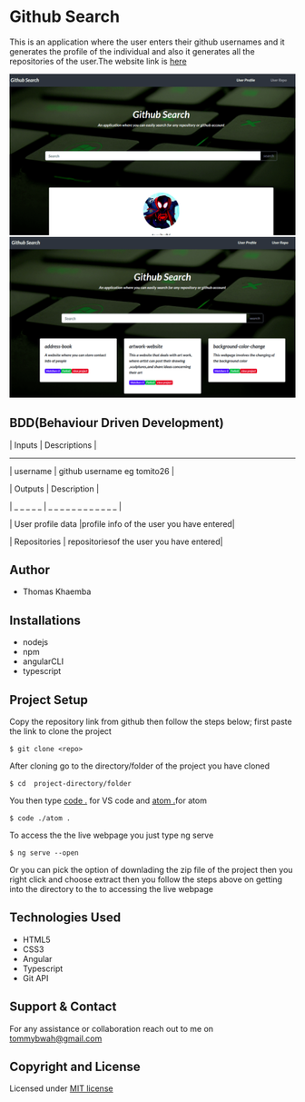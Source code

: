 # Github Search
This is an application where the user enters their github usernames and it generates the profile of the individual and also it generates all the repositories of the user.The website link is [here](https://tomito26.github.io/GitSearch/)

![gitprofile](gitprof.png)
![gitrepo](gitrepo.png)

## BDD(Behaviour Driven Development)
|    Inputs         |  Descriptions         |
  _ _ _ _ _ _ _ _ _ _ _ _ _ _ _ _ _ _ _ _ _ _
| username    | github username eg tomito26 |

|   Outputs    | Description           |
    
|  _ _ _ _ _ | _ _ _ _ _ _ _ _ _ _ _ _ |

|  User profile data |profile info of the user you have entered|

| Repositories  |  repositoriesof the user you have entered|
## Author 
* Thomas Khaemba

## Installations
* nodejs
* npm
* angularCLI
* typescript

## Project Setup
Copy the repository link from github  then follow the steps below;
first paste the link to clone the project 
```
$ git clone <repo>
```
After cloning  go to the directory/folder of the project you have cloned
```
$ cd  project-directory/folder
```
You then type [code .]() for VS code and [atom .]()for atom 
```
$ code ./atom .
```
To access the the live webpage you just type ng serve 
```
$ ng serve --open
```
Or you can pick the option of downlading the zip file of the project then you right click and choose extract  then you follow the steps above  on getting into the directory to the  to accessing the live webpage

 ## Technologies Used
 * HTML5
 * CSS3
 * Angular
 * Typescript
 * Git API
## Support & Contact
For any assistance or collaboration reach out to me on tommybwah@gmail.com
## Copyright and License
Licensed under [MIT license](license)

 

 

  